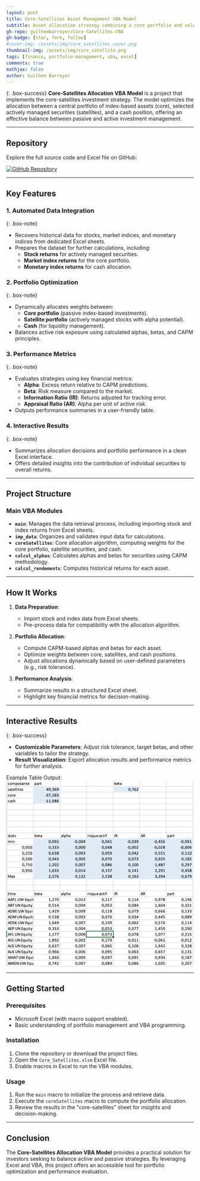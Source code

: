```yaml
---
layout: post
title: Core-Satellites Asset Management VBA Model
subtitle: Asset allocation strategy combining a core portfolio and selected satellite securities
gh-repo: guilhembarroyer/Core-Satellites-VBA
gh-badge: [star, fork, follow]
#cover-img: /assets/img/core_satellites_cover.png
thumbnail-img: /assets/img/core_satellite.png
tags: [finance, portfolio-management, vba, excel]
comments: true
mathjax: false
author: Guilhem Barroyer
---
```


{: .box-success}
**Core-Satellites Allocation VBA Model** is a project that implements the core-satellites investment strategy. The model optimizes the allocation between a central portfolio of index-based assets (core), selected actively managed securities (satellites), and a cash position, offering an effective balance between passive and active investment management.

---

## **Repository**

Explore the full source code and Excel file on GitHub:

[![GitHub Repository](https://img.shields.io/badge/GitHub-Core_Satellites_Allocation-blue?style=flat-square&logo=github)](https://github.com/guilhembarroyer/Core-Satellites-VBA)

---

## **Key Features**

### 1. **Automated Data Integration**
{: .box-note}
- Recovers historical data for stocks, market indices, and monetary indices from dedicated Excel sheets.
- Prepares the dataset for further calculations, including:
  - **Stock returns** for actively managed securities.
  - **Market index returns** for the core portfolio.
  - **Monetary index returns** for cash allocation.

### 2. **Portfolio Optimization**
{: .box-note}
- Dynamically allocates weights between:
  - **Core portfolio** (passive index-based investments).
  - **Satellite portfolio** (actively managed stocks with alpha potential).
  - **Cash** (for liquidity management).
- Balances active risk exposure using calculated alphas, betas, and CAPM principles.

### 3. **Performance Metrics**
{: .box-note}
- Evaluates strategies using key financial metrics:
  - **Alpha**: Excess return relative to CAPM predictions.
  - **Beta**: Risk measure compared to the market.
  - **Information Ratio (IR)**: Returns adjusted for tracking error.
  - **Appraisal Ratio (AR)**: Alpha per unit of active risk.
- Outputs performance summaries in a user-friendly table.

### 4. **Interactive Results**
{: .box-note}
- Summarizes allocation decisions and portfolio performance in a clean Excel interface.
- Offers detailed insights into the contribution of individual securities to overall returns.

---

## **Project Structure**

### **Main VBA Modules**
- **`main`**: Manages the data retrieval process, including importing stock and index returns from Excel sheets.
- **`imp_data`**: Organizes and validates input data for calculations.
- **`coreSatellites`**: Core allocation algorithm, computing weights for the core portfolio, satellite securities, and cash.
- **`calcul_alphas`**: Calculates alphas and betas for securities using CAPM methodology.
- **`calcul_rendements`**: Computes historical returns for each asset.

---

## **How It Works**

1. **Data Preparation**:
   - Import stock and index data from Excel sheets.
   - Pre-process data for compatibility with the allocation algorithm.

2. **Portfolio Allocation**:
   - Compute CAPM-based alphas and betas for each asset.
   - Optimize weights between core, satellites, and cash positions.
   - Adjust allocations dynamically based on user-defined parameters (e.g., risk tolerance).

3. **Performance Analysis**:
   - Summarize results in a structured Excel sheet.
   - Highlight key financial metrics for decision-making.

---

## **Interactive Results**

{: .box-success}
- **Customizable Parameters**: Adjust risk tolerance, target betas, and other variables to tailor the strategy.
- **Result Visualization**: Export allocation results and performance metrics for further analysis.

Example Table Output:
![Results Table](/assets/img/resultats_core.png)

---

## **Getting Started**

### Prerequisites
- Microsoft Excel (with macro support enabled).
- Basic understanding of portfolio management and VBA programming.

### Installation
1. Clone the repository or download the project files.
2. Open the `Core_Satellites.xlsm` Excel file.
3. Enable macros in Excel to run the VBA modules.

### Usage
1. Run the `main` macro to initialize the process and retrieve data.
2. Execute the `coreSatellites` macro to compute the portfolio allocation.
3. Review the results in the "core-satellites" sheet for insights and decision-making.

---

## **Conclusion**

The **Core-Satellites Allocation VBA Model** provides a practical solution for investors seeking to balance active and passive strategies. By leveraging Excel and VBA, this project offers an accessible tool for portfolio optimization and performance evaluation.
